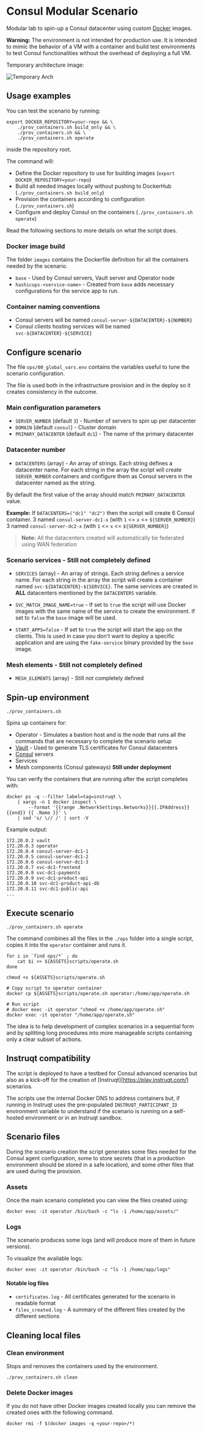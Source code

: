# Consul Modular Scenario

Modular lab to spin-up a Consul datacenter using custom [Docker][docker] images.

**Warning:** The environment is not intended for production use. It is intended 
to mimic the behavior of a VM with a container and build test environments to 
test Consul functionalities without the overhead of deploying a full VM.

Temporary architecture image:

![Temporary Arch](https://raw.githubusercontent.com/hashicorp-demoapp/hashicups-setups/main/docker-compose-consul/overview.png)

## Usage examples

You can test the scenario by running:

```shell-session
export DOCKER_REPOSITORY=your-repo && \
    ./prov_containers.sh build_only && \
    ./prov_containers.sh && \
    ./prov_containers.sh operate
```

inside the repository root.

The command will:
* Define the Docker repository to use for building images (`export DOCKER_REPOSITORY=your-repo`)
* Build all needed images locally without pushing to DockerHub (`./prov_containers.sh build_only`)
* Provision the containers according to configuration (`./prov_containers.sh`)
* Configure and deploy Consul on the containers (`./prov_containers.sh operate`)

Read the following sections to more details on what the script does.

### Docker image build 

The folder `images` contains the Dockerfile definition for all the containers 
needed by the scenario.

* `base` - Used by Consul servers, Vault server and Operator node
* `hashicups-<service-name>` - Created from `base` adds necessary configurations
for the service app to run.

### Container naming conventions

* Consul servers will be named `consul-server-${DATACENTER}-${NUMBER}`
* Consul clients hosting services will be named `svc-${DATACENTER}-${SERVICE}`

## Configure scenario

The file `ops/00_global_vars.env` contains the variables useful to tune the 
scenario configuration.

The file is used both in the infrastructure provision and in the deploy so it 
creates consistency in the outcome.

### Main configuration parameters

* `SERVER_NUMBER` (default `3`) - Number of servers to spin up per datacenter
* `DOMAIN` (default `consul`) - Cluster domain
* `PRIMARY_DATACENTER` (default `dc1`) - The name of the primary datacenter

### Datacenter number

* `DATACENTERS` (array) - An array of strings. Each string defines a datacenter name.
For each string in the array the script will create `SERVER_NUMBER` containers and
configure them as Consul servers in the datacenter named as the string.

By default the first value of the array should match `PRIMARY_DATACENTER` value.

**Example:** If `DATACENTERS=("dc1" "dc2")` then the script will create 6 Consul container.
3 named `consul-server-dc1-x` (with `1` <= `x` <= `${SERVER_NUMBER}`)
3 named `consul-server-dc2-x` (with `1` <= `x` <= `${SERVER_NUMBER}`)

> **Note:** All the datacenters created will automatically be federated using WAN federation

### Scenario services - Still not completely defined

* `SERVICES` (array) - An array of strings. Each string defines a service name.
For each string in the array the script will create a container named 
`svc-${DATACENTER}-${SERVICE}`. The same services are created in **ALL** 
datacenters mentioned by the `DATACENTERS` variable.


* `SVC_MATCH_IMAGE_NAME=true` - If set to `true` the script will use Docker images 
with the same name of the service to create the environment. If set to `false` 
the `base` image will be used.

* `START_APPS=false` - If set to `true` the script will start the app on the clients.
This is used in case you don't want to deploy a specific application and are using
the `fake-service` binary provided by the `base` image.

### Mesh elements - Still not completely defined

* `MESH_ELEMENTS` (array) - Still not completely defined

## Spin-up environment

```shell-session
./prov_containers.sh
```

Spins up containers for:

* Operator - Simulates a bastion host and is the node that runs all the commands that are necessary to complete the scenario setup
* [Vault][vault] - Used to generate TLS certificates for Consul datacenters
* [Consul][consul] servers
* Services
* Mesh components (Consul gateways) **Still under deployment**

You can verify the containers that are running after the script completes with:

```shell-session
docker ps -q --filter label=tag=instruqt \
    | xargs -n 1 docker inspect \
        --format '{{range .NetworkSettings.Networks}}{{.IPAddress}}{{end}} {{ .Name }}' \
    | sed 's/ \// /' | sort -V
```

Example output: 

```log
172.20.0.2 vault
172.20.0.3 operator
172.20.0.4 consul-server-dc1-1
172.20.0.5 consul-server-dc1-2
172.20.0.6 consul-server-dc1-3
172.20.0.7 svc-dc1-frontend
172.20.0.8 svc-dc1-payments
172.20.0.9 svc-dc1-product-api
172.20.0.10 svc-dc1-product-api-db
172.20.0.11 svc-dc1-public-api
...
```

## Execute scenario

```shell-session
./prov_containers.sh operate
```

The command combines all the files in the `./ops` folder into a single script, 
copies it into the `operator` container and runs it.

```shell-session
for i in `find ops/*` ; do
    cat $i >> ${ASSETS}scripts/operate.sh
done

chmod +x ${ASSETS}scripts/operate.sh

# Copy script to operator container
docker cp ${ASSETS}scripts/operate.sh operator:/home/app/operate.sh

# Run script
# docker exec -it operator "chmod +x /home/app/operate.sh"
docker exec -it operator "/home/app/operate.sh"
```

The idea is to help development of complex scenarios in a sequential form and by 
splitting long procedures into more manageable scripts containing only a clear 
subset of actions.

## Instruqt compatibility

The script is deployed to have a testbed for Consul advanced scenarios but also 
as a kick-off for the creation of [Instruqt][https://play.instruqt.com/] scenarios.

The scripts use the internal Docker DNS to address containers but, if running in 
Instruqt uses the pre-populated `INSTRUQT_PARTICIPANT_ID` environment variable to
understand if the scenario is running on a self-hosted environment or in an 
Instruqt sandbox.

## Scenario files

During the scenario creation the script generates some files needed for the Consul
agent configuration, some to store secrets (that in a production environment should 
be stored in a safe location), and some other files that are used during the provision.

### Assets

Once the main scenario completed you can view the files created using:

```shell-session
docker exec -it operator /bin/bash -c "ls -1 /home/app/assets/"
```

### Logs

The scenario produces some logs (and will produce more of them in future versions).

To visualize the available logs:

```shell-session
docker exec -it operator /bin/bash -c "ls -1 /home/app/logs"
```

#### Notable log files

* `certificates.log` - All certificates generated for the scenario in readable format
* `files_created.log` - A summary of the different files created by the different sections


[vault]:https://www.vaultproject.io
[consul]:https://www.consul.io/
[envoy]:https://www.envoyproxy.io/
[docker]:https://www.docker.com/
[instruqt]:https://play.instruqt.com/


## Cleaning local files

### Clean environment

Stops and removes the containers used by the environment.

```
./prov_containers.sh clean
```

### Delete Docker images

If you do not have other Docker images created locally you can remove the 
created ones with the following command.

```
docker rmi -f $(docker images -q <your-repo>/*)
```